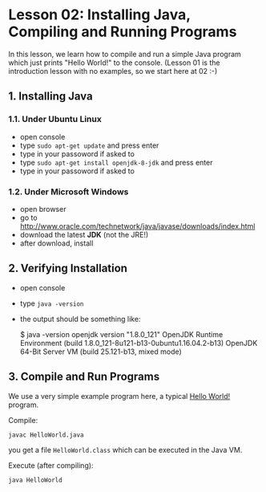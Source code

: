 # Lesson 02: Installing Java, Compiling and Running Programs

In this lesson, we learn how to compile and run a simple Java program which just prints "Hello World!" to the console. (Lesson 01 is the introduction lesson with no examples, so we start here at 02 :-)

## 1. Installing Java

### 1.1. Under Ubuntu Linux

- open console
- type `sudo apt-get update` and press enter
- type in your passoword if asked to
- type `sudo apt-get install openjdk-8-jdk` and press enter
- type in your passoword if asked to

### 1.2. Under Microsoft Windows

- open browser
- go to http://www.oracle.com/technetwork/java/javase/downloads/index.html
- download the latest **JDK** (not the JRE!)
- after download, install

## 2. Verifying Installation

- open console
- type `java -version`
- the output should be something like:

    $ java -version
    openjdk version "1.8.0_121"
    OpenJDK Runtime Environment (build 1.8.0_121-8u121-b13-0ubuntu1.16.04.2-b13)
    OpenJDK 64-Bit Server VM (build 25.121-b13, mixed mode)

## 3. Compile and Run Programs

We use a very simple example program here, a typical [Hello World!](https://en.wikipedia.org/wiki/%22Hello,_World!%22_program) program.

Compile:

    javac HelloWorld.java

you get a file `HelloWorld.class` which can be executed in the Java VM.

Execute (after compiling):

    java HelloWorld